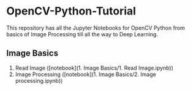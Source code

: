 # OpenCV-Python-Tutorial
This repository has all the Jupyter Notebooks for OpenCV Python from basics of Image Processing till all the way to Deep Learning. 


## Image Basics
  1. Read Image ([notebook](1. Image Basics/1. Read Image.ipynb))
  2. Image Processing ([notebook](1. Image Basics/2. Image processing.ipynb))
